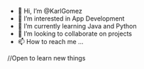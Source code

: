 - 👋 Hi, I’m @KarlGomez
- 👀 I’m interested in App Development
- 🌱 I’m currently learning Java and Python
- 💞️ I’m looking to collaborate on projects
- 📫 How to reach me ...

//Open to learn new things

<!---
KarlGomez/KarlGomez is a ✨ special ✨ repository because its `README.md` (this file) appears on your GitHub profile.
You can click the Preview link to take a look at your changes.
--->

